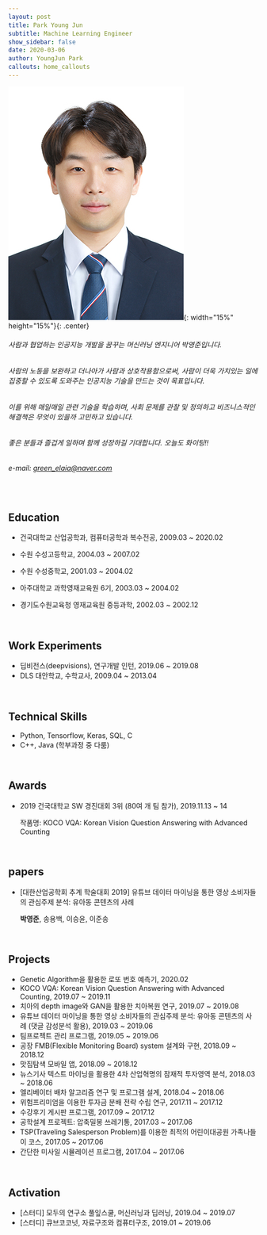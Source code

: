 ```yaml
---
layout: post
title: Park Young Jun
subtitle: Machine Learning Engineer
show_sidebar: false
date: 2020-03-06
author: YoungJun Park
callouts: home_callouts
---
```




![증명](/assets/img/pyj.jpg){: width="15%" height="15%"}{: .center}

<!--개인소개글. 나를 나타내는 한줄, 가치관 또는 하고싶은 것, 흥미있는 산업 및 학문 분야-->

<p></p>

###### 사람과 협업하는 인공지능 개발을 꿈꾸는 머신러닝 엔지니어 박영준입니다.

###### 사람의 노동을 보완하고 더나아가 사람과 상호작용함으로써, 사람이 더욱 가치있는 일에 집중할 수 있도록 도와주는 인공지능 기술을 만드는 것이 목표입니다.

###### 이를 위해 매일매일 관련 기술을 학습하며, 사회 문제를 관찰 및 정의하고 비즈니스적인 해결책은 무엇이 있을까 고민하고 있습니다.

###### 좋은 분들과 즐겁게 일하며 함께 성장하길 기대합니다. 오늘도 화이팅!!

<p></p>

###### e-mail:  green_elaia@naver.com

<br/>



## Education

- 건국대학교 산업공학과, 컴퓨터공학과 복수전공, 2009.03 ~ 2020.02

- 수원 수성고등학교, 2004.03 ~ 2007.02

- 수원 수성중학교, 2001.03 ~ 2004.02

  <p></p>

- 아주대학교 과학영재교육원 6기, 2003.03 ~ 2004.02
- 경기도수원교육청 영재교육원 중등과학, 2002.03 ~ 2002.12

<br/>



## Work Experiments

- 딥비전스(deepvisions), 연구개발 인턴, 2019.06 ~ 2019.08
- DLS 대안학교, 수학교사, 2009.04 ~ 2013.04

<br/>



## Technical Skills

<!--programming languages, framework-->

- Python, Tensorflow, Keras, SQL, C
- C++, Java (학부과정 중 다룸)

<br/>



## Awards

- 2019 건국대학교 SW 경진대회 3위 (80여 개 팀 참가), 2019.11.13 ~ 14

  작품명: KOCO VQA: Korean Vision Question Answering with Advanced Counting

<br/>



## papers

- [대한산업공학회 추계 학술대회 2019] 유튜브 데이터 마이닝을 통한 영상 소비자들의 관심주제 분석: 유아동 콘텐츠의 사례

  **박영준**, 송용백, 이승윤, 이준송

<br/>



## Projects

- Genetic Algorithm을 활용한 로또 번호 예측기, 2020.02
- KOCO VQA: Korean Vision Question Answering with Advanced Counting, 2019.07 ~ 2019.11
- 치아의 depth image와 GAN을 활용한 치아복원 연구, 2019.07 ~ 2019.08
- 유튜브 데이터 마이닝을 통한 영상 소비자들의 관심주제 분석: 유아동 콘텐츠의 사례 (댓글 감성분석 활용), 2019.03 ~ 2019.06
- 팀프로젝트 관리 프로그램, 2019.05 ~ 2019.06
- 공장 FMB(Flexible Monitoring Board) system 설계와 구현, 2018.09 ~ 2018.12
- 맛집탐색 모바일 앱, 2018.09 ~ 2018.12
- 뉴스기사 텍스트 마이닝을 활용한 4차 산업혁명의 잠재적 투자영역 분석, 2018.03 ~ 2018.06
- 엘리베이터 배차 알고리즘 연구 및 프로그램 설계, 2018.04 ~ 2018.06
- 위험프리미엄을 이용한 투자금 분배 전략 수립 연구, 2017.11 ~ 2017.12
- 수강후기 게시판 프로그램, 2017.09 ~ 2017.12
- 공학설계 프로젝트: 압축밀봉 쓰레기통, 2017.03 ~ 2017.06
- TSP(Traveling Salesperson Problem)를 이용한 최적의 어린이대공원 가족나들이 코스, 2017.05 ~ 2017.06
- 간단한 미사일 시뮬레이션 프로그램, 2017.04 ~ 2017.06

<br/>



## Activation

- [스터디] 모두의 연구소 풀잎스쿨, 머신러닝과 딥러닝, 2019.04 ~ 2019.07
- [스터디] 큐브코코넛, 자료구조와 컴퓨터구조, 2019.01 ~ 2019.06


